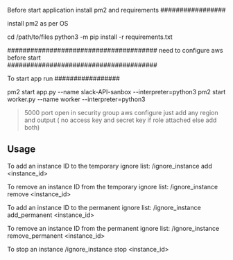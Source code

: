 Before start application install pm2 and requirements 
#################

install pm2 as per OS

cd /path/to/files
python3 -m pip install -r requirements.txt

#######################################
need to configure aws before start  
#######################################

To start app run 
#################

 pm2 start app.py --name slack-API-sanbox --interpreter=python3
 pm2 start worker.py --name worker --interpreter=python3

> 5000 port open in security group
> aws configure just add any region and output ( no access key and secret key if role attached else add both)

Usage
------
To add an instance ID to the temporary ignore list: /ignore_instance add <instance_id>

To remove an instance ID from the temporary ignore list: /ignore_instance remove <instance_id>

To add an instance ID to the permanent ignore list: /ignore_instance add_permanent <instance_id>

To remove an instance ID from the permanent ignore list: /ignore_instance remove_permanent <instance_id>

To stop an instance  /ignore_instance stop <instance_id>

